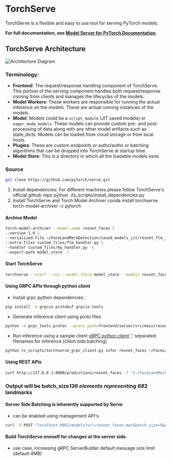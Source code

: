 # TorchServe

TorchServe is a flexible and easy to use tool for serving PyTorch models.

**For full documentation, see [Model Server for PyTorch Documentation](docs/README.md).**

## TorchServe Architecture
![Architecture Diagram](https://user-images.githubusercontent.com/880376/83180095-c44cc600-a0d7-11ea-97c1-23abb4cdbe4d.jpg)

### Terminology:
* **Frontend**: The request/response handling component of TorchServe. This portion of the serving component handles both request/response coming from clients and manages the lifecycles of the models.
* **Model Workers**: These workers are responsible for running the actual inference on the models. These are actual running instances of the models.
* **Model**: Models could be a `script_module` (JIT saved models) or `eager_mode_models`. These models can provide custom pre- and post-processing of data along with any other model artifacts such as state_dicts. Models can be loaded from cloud storage or from local hosts.
* **Plugins**: These are custom endpoints or authz/authn or batching algorithms that can be dropped into TorchServe at startup time.
* **Model Store**: This is a directory in which all the loadable models exist.

### Source
```bash
git clone https://github.com/pytorch/serve.git
``` 

1. Install dependencies: For different machines please follow TorchServe's official github repo
python ./ts_scripts/install_dependencies.py
2. Install TorchServe and Torch Model Archiver
conda install torchserve torch-model-archiver -c pytorch

#### Archive Model
```bash
torch-model-archiver --model-name resnet_faces \
--version 1.0 \
--serialized-file ~/FaceLandMarkDetection/saved_models_jit/resnet_flm_jit.pt \
--extra-files custom_files/flm_handler.py \
--handler custom_files/my_handler.py  \
--export-path model_store -f
```

#### Start TorchServe
```bash
torchserve --start --ncs --model-store model_store --models resnet_faces.mar
```

#### Using GRPC APIs through python client

 - Install grpc python dependencies :
 
```bash
pip install -U grpcio protobuf grpcio-tools
```

 - Generate inference client using proto files

```bash
python -m grpc_tools.protoc --proto_path=frontend/server/src/main/resources/proto/ --python_out=ts_scripts --grpc_python_out=ts_scripts frontend/server/src/main/resources/proto/inference.proto frontend/server/src/main/resources/proto/management.proto
```

 - Run inference using a sample client [gRPC python client](ts_scripts/torchserve_grpc_client.py)
',' separated filenames for inference (client side batching)
```bash
python ts_scripts/torchserve_grpc_client.py infer resnet_faces ~/FaceLandMarkDetection/data/face_landmark_dataset/ibug/image_003_1.jpg,~/FaceLandMarkDetection/data/face_landmark_dataset/ibug/image_041_1.jpg
```

#### Using REST APIs
```bash
curl http://127.0.0.1:8080/predictions/resnet_faces -T "{~/FaceLandMarkDetection/data/face_landmark_dataset/ibug/image_041_1.jpg,~/FaceLandMarkDetection/data/face_landmark_dataset/ibug/image_003_1.jpg}"
```

### Output will be batch_size*136 elements representing 68*2 landmarks

#### Server Side Batching is inherently supported by Serve
- can be enabled using management API's
```bash
curl -X POST "localhost:8081/models?url=resnet_faces.mar&batch_size=8&max_batch_delay=50"
```

#### Build TorchServe oneself for changes at the server side.
- use case, increasing gRPC ServerBuilder default message size limit (default 4MB)
